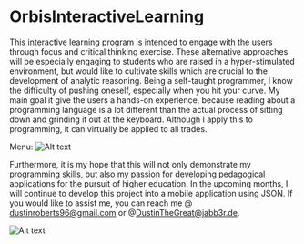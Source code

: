 # OrbisInteractiveLearning
This interactive learning program is intended to engage with the users through focus and critical thinking exercise.  These alternative approaches will be especially engaging to students who are raised in a hyper-stimulated environment, but would like to cultivate skills which are crucial to the development of analytic reasoning. Being  a self-taught programmer,  I know the difficulty of pushing oneself, especially when you hit your curve. My main goal it give the users a hands-on experience, because reading about a programming language is a lot different than the actual process of sitting down and grinding it out at the keyboard. Although I apply this to programming, it can virtually be applied to all trades. 

Menu:
![Alt text](http://i.imgur.com/MLqkaxD.png "Optional title")


Furthermore, it is my hope that this will not only demonstrate my programming skills,  but also my  passion for developing pedagogical applications for the pursuit of higher education. In the upcoming months, I will continue to develop this project into a mobile application using JSON. If you would like to assist me, you can reach me @ dustinroberts96@gmail.com or  @DustinTheGreat@jabb3r.de.

![Alt text](http://imgur.com/94H4Vbf "Optional title")
